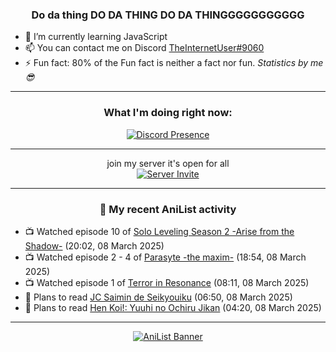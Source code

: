 <div align="center">

### Do da thing DO DA THING DO DA THINGGGGGGGGGGG
</div>

- 🌱 I’m currently learning JavaScript
- 📫 You can contact me on Discord [TheInternetUser#9060](https://discord.com/users/534117072796385300)
- ⚡ Fun fact: 80% of the Fun fact is neither a fact nor fun. _Statistics by me 😎_
<hr>

<div align="center">

### What I'm doing right now:
[![Discord Presence](https://lanyard.cnrad.dev/api/534117072796385300)](https://discord.com/users/534117072796385300)
<hr>

join my server it's open for all <br>
[![Server Invite](https://invidget.switchblade.xyz/bfYgVHxrSs)](https://discord.gg/bfYgVHxrSs)

<hr>
  
### 🌸 My recent AniList activity

</div>

<!-- ANILIST_ACTIVITY:start -->

-   📺 Watched episode 10 of [Solo Leveling Season 2 -Arise from the Shadow-](https://anilist.co/anime/176496) (20:02, 08 March 2025)
-   📺 Watched episode 2 - 4 of [Parasyte -the maxim-](https://anilist.co/anime/20623) (18:54, 08 March 2025)
-   📺 Watched episode 1 of [Terror in Resonance](https://anilist.co/anime/20661) (08:11, 08 March 2025)
-   📖 Plans to read [JC Saimin de Seikyouiku](https://anilist.co/manga/127590) (06:50, 08 March 2025)
-   📖 Plans to read [Hen Koi!: Yuuhi no Ochiru Jikan](https://anilist.co/manga/44491) (04:20, 08 March 2025)

<!-- ANILIST_ACTIVITY:end -->
<hr>

<div align="center">

[![AniList Banner](https://img.anili.st/User/929966)](https://anilist.co/user/TheInternetUser)

<!-- ![Profile views](https://gpvc.arturio.dev/TheInternetUse7) Since 2023-01-09 -->
<br>


</div>
